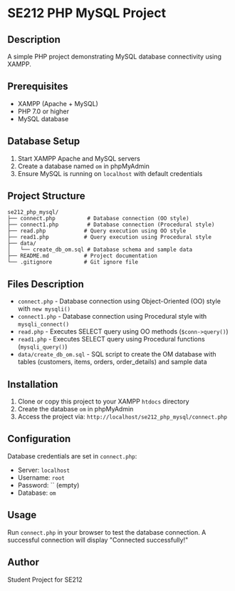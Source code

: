 # SE212 PHP MySQL Project

## Description
A simple PHP project demonstrating MySQL database connectivity using XAMPP.

## Prerequisites
- XAMPP (Apache + MySQL)
- PHP 7.0 or higher
- MySQL database

## Database Setup
1. Start XAMPP Apache and MySQL servers
2. Create a database named `om` in phpMyAdmin
3. Ensure MySQL is running on `localhost` with default credentials

## Project Structure
```
se212_php_mysql/
├── connect.php          # Database connection (OO style)
├── connect1.php         # Database connection (Procedural style)
├── read.php            # Query execution using OO style
├── read1.php           # Query execution using Procedural style
├── data/
│   └── create_db_om.sql # Database schema and sample data
├── README.md           # Project documentation
└── .gitignore          # Git ignore file
```

## Files Description
- `connect.php` - Database connection using Object-Oriented (OO) style with `new mysqli()`
- `connect1.php` - Database connection using Procedural style with `mysqli_connect()`
- `read.php` - Executes SELECT query using OO methods (`$conn->query()`)
- `read1.php` - Executes SELECT query using Procedural functions (`mysqli_query()`)
- `data/create_db_om.sql` - SQL script to create the OM database with tables (customers, items, orders, order_details) and sample data

## Installation
1. Clone or copy this project to your XAMPP `htdocs` directory
2. Create the database `om` in phpMyAdmin
3. Access the project via: `http://localhost/se212_php_mysql/connect.php`

## Configuration
Database credentials are set in `connect.php`:
- Server: `localhost`
- Username: `root`
- Password: `` (empty)
- Database: `om`

## Usage
Run `connect.php` in your browser to test the database connection. A successful connection will display "Connected successfully!"

## Author
Student Project for SE212
